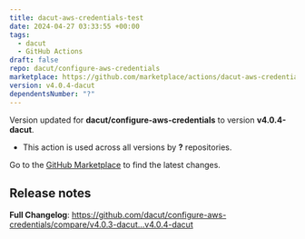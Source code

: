 ```yaml
---
title: dacut-aws-credentials-test
date: 2024-04-27 03:33:55 +00:00
tags:
  - dacut
  - GitHub Actions
draft: false
repo: dacut/configure-aws-credentials
marketplace: https://github.com/marketplace/actions/dacut-aws-credentials-test
version: v4.0.4-dacut
dependentsNumber: "?"
---
```



Version updated for **dacut/configure-aws-credentials** to version **v4.0.4-dacut**.
- This action is used across all versions by **?** repositories.

Go to the [GitHub Marketplace](https://github.com/marketplace/actions/dacut-aws-credentials-test) to find the latest changes.

## Release notes

**Full Changelog**: https://github.com/dacut/configure-aws-credentials/compare/v4.0.3-dacut...v4.0.4-dacut
